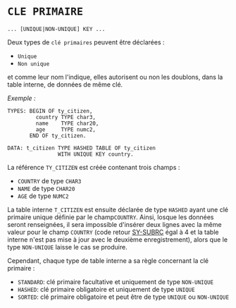 # **`CLE PRIMAIRE`**

```JS
... [UNIQUE|NON-UNIQUE] KEY ...
```

Deux types de `clé primaires` peuvent être déclarées :

- `Unique`
- `Non unique`

et comme leur nom l'indique, elles autorisent ou non les doublons, dans la table interne, de données de même clé.

_Exemple :_

```JS
TYPES: BEGIN OF ty_citizen,
         country TYPE char3,
         name    TYPE char20,
         age     TYPE numc2,
       END OF ty_citizen.

DATA: t_citizen TYPE HASHED TABLE OF ty_citizen
                WITH UNIQUE KEY country.
```

La référence `TY_CITIZEN` est créée contenant trois champs :

- `COUNTRY` de type `CHAR3`
- `NAME` de type `CHAR20`
- `AGE` de type `NUMC2`

La table interne `T_CITIZEN` est ensuite déclarée de type `HASHED` ayant une clé primaire unique définie par le champ`COUNTRY`. Ainsi, losque les données seront renseignées, il sera impossible d'insérer deux lignes avec la même valeur pour le champ `COUNTRY` (code retour [SY-SUBRC](../99_Help/02_SY-SYSTEM.md) égal à 4 et la table interne n'est pas mise à jour avec le deuxième enregistrement), alors que le type `NON-UNIQUE` laisse le cas se produire.

Cependant, chaque type de table interne a sa règle concernant la clé primaire :

- `STANDARD`: clé primaire facultative et uniquement de type `NON-UNIQUE`
- `HASHED`: clé primaire obligatoire et uniquement de type `UNIQUE`
- `SORTED`: clé primaire obligatoire et peut être de type `UNIQUE` ou `NON-UNIQUE`
